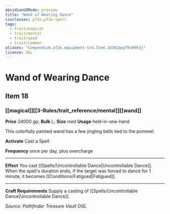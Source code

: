 ```yaml
---
obsidianUIMode: preview
title: "Wand of Wearing Dance"
cssclasses: pf2e,pf2e-spell
tags:
  - trait/magical
  - trait/mental
  - trait/wand
  - trait/common
aliases: "Compendium.pf2e.equipment-srd.Item.1U382qwyTktH9h3j"
license: OGL
---
```

# Wand of Wearing Dance
## Item 18
### [[magical]][[3-Rules/trait_reference/mental]][[wand]]


**Price** 24000 gp; 
**Bulk** L; **Size** med
**Usage** held-in-one-hand

This colorfully painted wand has a few jingling bells tied to the pommel.

**Activate** Cast a Spell

**Frequency** once per day, plus overcharge

* * *

**Effect** You cast [[Spells/Uncontrollable Dance|Uncontrollable Dance]]. When the spell's duration ends, if the target was forced to dance for 1 minute, it becomes [[Conditions/Fatigued|Fatigued]].

* * *

**Craft Requirements** Supply a casting of [[Spells/Uncontrollable Dance|Uncontrollable Dance]].

*Source: Pathfinder Treasure Vault*
*OGL*